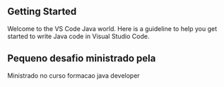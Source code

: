 ## Getting Started

Welcome to the VS Code Java world. Here is a guideline to help you get started to write Java code in Visual Studio Code.

## Pequeno desafio ministrado pela

Ministrado no curso formacao java developer  